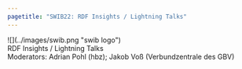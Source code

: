 ```yaml
---
pagetitle: "SWIB22: RDF Insights / Lightning Talks"
---
```



<div id="top">
<div class="column left">![](../images/swib.png "swib logo")</div>
<div class="column middle">RDF Insights / Lightning Talks</div>
<div class="column right"></div>
</div>

<div id="prog">
<div>Moderators: Adrian Pohl (hbz); Jakob Voß (Verbundzentrale des GBV)</div>
<!-- 2022-12-01 14:00 15:15 



## Lightning talks

<b></b><br />




## Shapes, forms and footprints: web generation of RDF data without coding

<b><u>Patrick Hochstenbach</u></b><br />
Ghent University, Belgium



## Performance comparison of select and construct queries of triplestores on the example of the JVMG project

<b><u>Tobias Malmsheimer</u></b><br />
Hochschule der Medien, Germany



</div>


